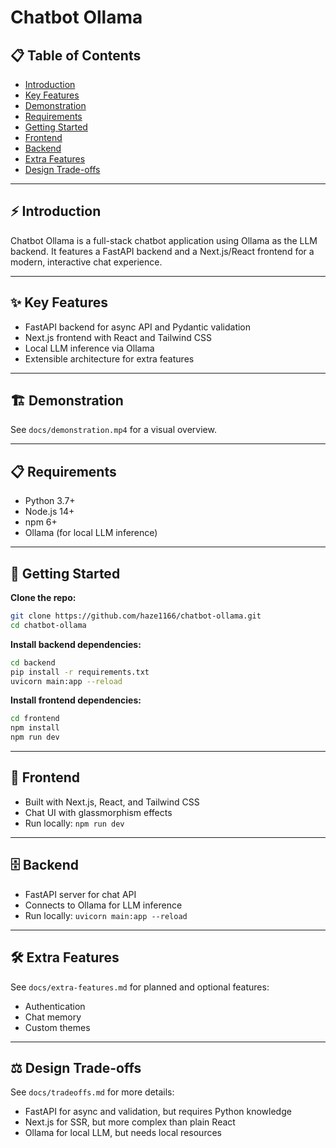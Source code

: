 
# Chatbot Ollama

## 📋 Table of Contents
- [Introduction](#introduction)
- [Key Features](#key-features)
- [Demonstration](#demonstration)
- [Requirements](#requirements)
- [Getting Started](#getting-started)
- [Frontend](#frontend)
- [Backend](#backend)
- [Extra Features](#extra-features)
- [Design Trade-offs](#design-trade-offs)

---

## ⚡ Introduction
Chatbot Ollama is a full-stack chatbot application using Ollama as the LLM backend. It features a FastAPI backend and a Next.js/React frontend for a modern, interactive chat experience.

---

## ✨ Key Features
- FastAPI backend for async API and Pydantic validation
- Next.js frontend with React and Tailwind CSS
- Local LLM inference via Ollama
- Extensible architecture for extra features

---

## 🏗️ Demonstration
See `docs/demonstration.mp4` for a visual overview.

---

## 📋 Requirements
- Python 3.7+
- Node.js 14+
- npm 6+
- Ollama (for local LLM inference)

---

## 🚀 Getting Started

**Clone the repo:**
```sh
git clone https://github.com/haze1166/chatbot-ollama.git
cd chatbot-ollama
```

**Install backend dependencies:**
```sh
cd backend
pip install -r requirements.txt
uvicorn main:app --reload
```

**Install frontend dependencies:**
```sh
cd frontend
npm install
npm run dev
```

---

## 🐥 Frontend
- Built with Next.js, React, and Tailwind CSS
- Chat UI with glassmorphism effects
- Run locally: `npm run dev`

---

## 🗄️ Backend
- FastAPI server for chat API
- Connects to Ollama for LLM inference
- Run locally: `uvicorn main:app --reload`

---

## 🛠️ Extra Features
See `docs/extra-features.md` for planned and optional features:
- Authentication
- Chat memory
- Custom themes

---

## ⚖️ Design Trade-offs
See `docs/tradeoffs.md` for more details:
- FastAPI for async and validation, but requires Python knowledge
- Next.js for SSR, but more complex than plain React
- Ollama for local LLM, but needs local resources



